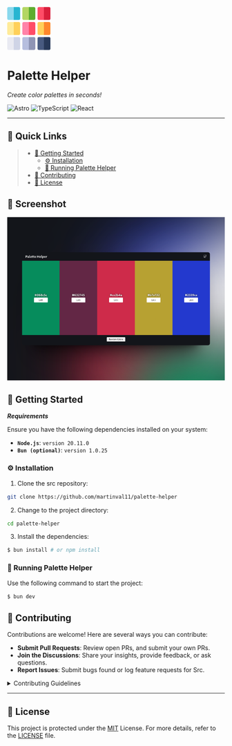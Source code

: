 <p align="left">
  <img src="https://github.com/martinval11/palette-helper/blob/main/public/favicon.png?raw=true" width="100" />
</p>
<p align="left">
    <h1 align="left">Palette Helper</h1>
</p>
<p align="left">
		<em>Create color palettes in seconds!</em>
</p>
<p align="left">
	<img src="https://img.shields.io/badge/Astro-FF5D01.svg?style=default&logo=Astro&logoColor=white" alt="Astro">
	<img src="https://img.shields.io/badge/TypeScript-3178C6.svg?style=default&logo=TypeScript&logoColor=white" alt="TypeScript">
    <img src="https://img.shields.io/badge/React-61DAFB.svg?style=default&logo=React&logoColor=black" alt="React">
</p>
<hr>

## 🔗 Quick Links

> - [🚀 Getting Started](#-getting-started)
>   - [⚙️ Installation](#️-installation)
>   - [🤖 Running Palette Helper](#🤖-running-palette-helper)
> - [🤝 Contributing](#-contributing)
> - [📄 License](#-license)


## 📍 Screenshot

<img src="https://github.com/martinval11/palette-helper/blob/main/images/screenshot.png?raw=true"/>

## 🚀 Getting Started

***Requirements***

Ensure you have the following dependencies installed on your system:

* **<code>Node.js</code>**: `version 20.11.0`
* **<code>Bun (optional)</code>**: `version 1.0.25`

### ⚙️ Installation

1. Clone the src repository:

```sh
git clone https://github.com/martinval11/palette-helper
```

2. Change to the project directory:

```sh
cd palette-helper
```

3. Install the dependencies:

```sh
$ bun install # or npm install
```

### 🤖 Running Palette Helper

Use the following command to start the project:

```sh
$ bun dev
```

## 🤝 Contributing

Contributions are welcome! Here are several ways you can contribute:

- **Submit Pull Requests**: Review open PRs, and submit your own PRs.
- **Join the Discussions**: Share your insights, provide feedback, or ask questions.
- **Report Issues**: Submit bugs found or log feature requests for Src.

<details closed>
    <summary>Contributing Guidelines</summary>

1. **Fork the Repository**: Start by forking the project repository to your GitHub account.
2. **Clone Locally**: Clone the forked repository to your local machine using a Git client.
   ```sh
   git clone https://github.com/martinval11/palette-helper
   ```
3. **Create a New Branch**: Always work on a new branch, giving it a descriptive name.
   ```sh
   git checkout -b new-feature-x
   ```
4. **Make Your Changes**: Develop and test your changes locally.
5. **Commit Your Changes**: Commit with a clear message describing your updates.
   ```sh
   git commit -m 'Implemented new feature x.'
   ```
6. **Push to GitHub**: Push the changes to your forked repository.
   ```sh
   git push origin new-feature-x
   ```
7. **Submit a Pull Request**: Create a PR against the original project repository. Clearly describe the changes and their motivations.

Once your PR is reviewed and approved, it will be merged into the main branch.

</details>

---

## 📄 License

This project is protected under the [MIT](/LICENSE) License. For more details, refer to the [LICENSE](/LICENSE) file.
